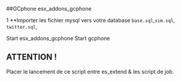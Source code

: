 ##GCphone esx_addons_gcphone

1 **Importer les fichier mysql vers votre database ``base.sql``,``sim.sql``, `twitter.sql`,

Start esx_addons_gcphone
Start gcphone
## ATTENTION ! 
Placer le lancement de ce script entre es_extend & les script de job.
